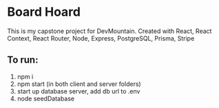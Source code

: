 # Board Hoard

This is my capstone project for DevMountain. Created with React, React Context, React Router, Node, Express, PostgreSQL, Prisma, Stripe

## To run:

1. npm i
2. npm start (in both client and server folders)
3. start up database server, add db url to .env
4. node seedDatabase
